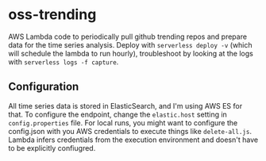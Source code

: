 # oss-trending
 
AWS Lambda code to periodically pull github trending repos and prepare data for the time series analysis. Deploy with `serverless deploy -v` (which will schedule the lambda to run hourly), troubleshoot by looking at the logs with `serverless logs -f capture`. 

## Configuration

All time series data is stored in ElasticSearch, and I'm using AWS ES for that. To configure the endpoint, change  the `elastic.host` setting in `config.properties` file. For local runs, you might want to configure the config.json with you AWS credentials to execute things like `delete-all.js`. Lambda infers credentials from the execution environment and doesn't have to be explicitly confiugred.
